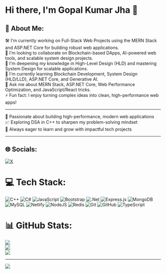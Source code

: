# Hi there, I'm Gopal Kumar Jha 👋

## 💫 About Me:

🛠️ I'm currently working on Full-Stack Web Projects using the MERN Stack and ASP.NET Core for building robust web applications.  
🤝 I'm looking to collaborate on Blockchain-based DApps, AI-powered web tools, and scalable system design projects.  
🙌 I'm deepening my knowledge in High-Level Design (HLD) and mastering System Design for scalable applications.  
🌱 I'm currently learning Blockchain Development, System Design (HLD/LLD), ASP.NET Core, and Generative AI.  
💬 Ask me about MERN Stack, ASP.NET Core, Web Performance Optimization, and JavaScript/React tricks.  
⚡ Fun fact: I enjoy turning complex ideas into clean, high-performance web apps!

---

🚀 Passionate about building high-performance, modern web applications  
📈 Exploring DSA in C++ to sharpen my problem-solving mindset  
🎯 Always eager to learn and grow with impactful tech projects  

---

## 🌐 Socials:

[![X](https://img.shields.io/badge/X-black.svg?logo=X&logoColor=white)](https://x.com/Gopaljha04)

# 💻 Tech Stack:
![C++](https://img.shields.io/badge/c++-%2300599C.svg?style=for-the-badge&logo=c%2B%2B&logoColor=white) ![C#](https://img.shields.io/badge/c%23-%23239120.svg?style=for-the-badge&logo=csharp&logoColor=white) ![JavaScript](https://img.shields.io/badge/javascript-%23323330.svg?style=for-the-badge&logo=javascript&logoColor=%23F7DF1E) ![Bootstrap](https://img.shields.io/badge/bootstrap-%238511FA.svg?style=for-the-badge&logo=bootstrap&logoColor=white) ![.Net](https://img.shields.io/badge/.NET-5C2D91?style=for-the-badge&logo=.net&logoColor=white) ![Express.js](https://img.shields.io/badge/express.js-%23404d59.svg?style=for-the-badge&logo=express&logoColor=%2361DAFB) ![MongoDB](https://img.shields.io/badge/MongoDB-%234ea94b.svg?style=for-the-badge&logo=mongodb&logoColor=white) ![MySQL](https://img.shields.io/badge/mysql-4479A1.svg?style=for-the-badge&logo=mysql&logoColor=white) ![Netlify](https://img.shields.io/badge/netlify-%23000000.svg?style=for-the-badge&logo=netlify&logoColor=#00C7B7) ![NodeJS](https://img.shields.io/badge/node.js-6DA55F?style=for-the-badge&logo=node.js&logoColor=white) ![Redis](https://img.shields.io/badge/redis-%23DD0031.svg?style=for-the-badge&logo=redis&logoColor=white) ![Git](https://img.shields.io/badge/git-%23F05033.svg?style=for-the-badge&logo=git&logoColor=white) ![GitHub](https://img.shields.io/badge/github-%23121011.svg?style=for-the-badge&logo=github&logoColor=white) ![TypeScript](https://img.shields.io/badge/typescript-%23007ACC.svg?style=for-the-badge&logo=typescript&logoColor=white)
# 📊 GitHub Stats:
![](https://github-readme-stats.vercel.app/api?username=gopaljha16&theme=neon&hide_border=false&include_all_commits=false&count_private=false)<br/>
![](https://nirzak-streak-stats.vercel.app/?user=gopaljha16&theme=neon&hide_border=false)<br/>
![](https://github-readme-stats.vercel.app/api/top-langs/?username=gopaljha16&theme=neon&hide_border=false&include_all_commits=false&count_private=false&layout=compact)

---
[![](https://visitcount.itsvg.in/api?id=gopaljha16&icon=0&color=0)](https://visitcount.itsvg.in)

